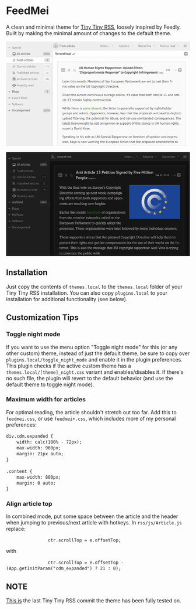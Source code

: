 # FeedMei
A clean and minimal theme for [Tiny Tiny RSS](https://tt-rss.org), loosely inspired by Feedly. Built by making the minimal amount of changes to the default theme.

![Combined Mode](SCREENSHOT.png)

![Combined Night Mode](SCREENSHOT2.png)

## Installation
Just copy the contents of `themes.local` to the `themes.local` folder of your Tiny Tiny RSS installation. You can also copy `plugins.local` to your installation for additional functionality (see below).

## Customization Tips

### Toggle night mode
If you want to use the menu option "Toggle night mode" for this (or any other custom) theme, instead of just the default theme, be sure to copy over `plugins.local/toggle_night_mode` and enable it in the plugin preferences. This plugin checks if the active custom theme has a `themes.local/[theme]_night.css` variant and enables/disables it. If there's no such file, the plugin will revert to the default behavior (and use the default theme to toggle night mode).

### Maximum width for articles
For optimal reading, the article shouldn't stretch out too far. Add this to `feedmei.css`, or use `feedmei+.css`, which includes more of my personal preferences:
```
div.cdm.expanded {
	width: calc(100% - 72px);
	max-width: 960px;
	margin: 21px auto;
}

.content {
	max-width: 800px;
	margin: 0 auto;
}
```

### Align article top
In combined mode, put some space between the article and the header when jumping to previous/next article with hotkeys. In `rss/js/Article.js` replace:
```
				ctr.scrollTop = e.offsetTop;
```
with
```
				ctr.scrollTop = e.offsetTop - (App.getInitParam("cdm_expanded") ? 21 : 0);
```

## NOTE
[This is](https://git.tt-rss.org/fox/tt-rss/src/9423d72f6c82f05a5c7512370ac413776747f540) the last Tiny Tiny RSS commit the theme has been fully tested on.